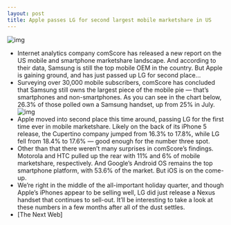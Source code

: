 ```yaml
---
layout: post
title: Apple passes LG for second largest mobile marketshare in US
---
```

![img](http://media.idownloadblog.com/wp-content/uploads/2012/04/iphone-user.jpg)
* Internet analytics company comScore has released a new report on the US mobile and smartphone marketshare landscape. And according to their data, Samsung is still the top mobile OEM in the country. But Apple is gaining ground, and has just passed up LG for second place…
* Surveying over 30,000 mobile subscribers, comScore has concluded that Samsung still owns the largest piece of the mobile pie — that’s smartphones and non-smartphones. As you can see in the chart below, 26.3% of those polled own a Samsung handset, up from 25% in July.
![img](http://media.idownloadblog.com/wp-content/uploads/2012/12/comscore_samsung_october.png)
* Apple moved into second place this time around, passing LG for the first time ever in mobile marketshare. Likely on the back of its iPhone 5 release, the Cupertino company jumped from 16.3% to 17.8%, while LG fell from 18.4% to 17.6% — good enough for the number three spot.
* Other than that there weren’t many surprises in comScore’s findings. Motorola and HTC pulled up the rear with 11% and 6% of mobile marketshare, respectively. And Google’s Android OS remains the top smartphone platform, with 53.6% of the market. But iOS is on the come-up.
* We’re right in the middle of the all-important holiday quarter, and though Apple’s iPhones appear to be selling well, LG did just release a Nexus handset that continues to sell-out. It’ll be interesting to take a look at these numbers in a few months after all of the dust settles.
* [The Next Web]

